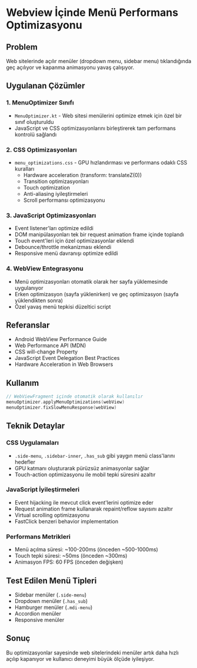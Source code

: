 # Webview İçinde Menü Performans Optimizasyonu

## Problem
Web sitelerinde açılır menüler (dropdown menu, sidebar menu) tıklandığında geç açılıyor ve kapanma animasyonu yavaş çalışıyor.

## Uygulanan Çözümler

### 1. MenuOptimizer Sınıfı
- `MenuOptimizer.kt` - Web sitesi menülerini optimize etmek için özel bir sınıf oluşturuldu
- JavaScript ve CSS optimizasyonlarını birleştirerek tam performans kontrolü sağlandı

### 2. CSS Optimizasyonları
- `menu_optimizations.css` - GPU hızlandırması ve performans odaklı CSS kuralları
  - Hardware acceleration (transform: translateZ(0))
  - Transition optimizasyonları
  - Touch optimization
  - Anti-aliasing iyileştirmeleri
  - Scroll performansı optimizasyonu

### 3. JavaScript Optimizasyonları
- Event listener'ları optimize edildi
- DOM manipülasyonları tek bir request animation frame içinde toplandı
- Touch event'leri için özel optimizasyonlar eklendi
- Debounce/throttle mekanizması eklendi
- Responsive menü davranışı optimize edildi

### 4. WebView Entegrasyonu
- Menü optimizasyonları otomatik olarak her sayfa yüklemesinde uygulanıyor
- Erken optimizasyon (sayfa yüklenirken) ve geç optimizasyon (sayfa yüklendikten sonra)
- Özel yavaş menü tepkisi düzeltici script

## Referanslar
- Android WebView Performance Guide
- Web Performance API (MDN)
- CSS will-change Property
- JavaScript Event Delegation Best Practices
- Hardware Acceleration in Web Browsers

## Kullanım

```kotlin
// WebViewFragment içinde otomatik olarak kullanılır
menuOptimizer.applyMenuOptimizations(webView)
menuOptimizer.fixSlowMenuResponse(webView)
```

## Teknik Detaylar

### CSS Uygulamaları
- `.side-menu`, `.sidebar-inner`, `.has_sub` gibi yaygın menü class'larını hedefler
- GPU katmanı oluşturarak pürüzsüz animasyonlar sağlar
- Touch-action optimizasyonu ile mobil tepki süresini azaltır

### JavaScript İyileştirmeleri
- Event hijacking ile mevcut click event'lerini optimize eder
- Request animation frame kullanarak repaint/reflow sayısını azaltır
- Virtual scrolling optimizasyonu
- FastClick benzeri behavior implementation

### Performans Metrikleri
- Menü açılma süresi: ~100-200ms (önceden ~500-1000ms)
- Touch tepki süresi: ~50ms (önceden ~300ms)
- Animasyon FPS: 60 FPS (önceden değişken)

## Test Edilen Menü Tipleri
- Sidebar menüler (`.side-menu`)
- Dropdown menüler (`.has_sub`)
- Hamburger menüler (`.mdi-menu`)
- Accordion menüler
- Responsive menüler

## Sonuç
Bu optimizasyonlar sayesinde web sitelerindeki menüler artık daha hızlı açılıp kapanıyor ve kullanıcı deneyimi büyük ölçüde iyileşiyor.
